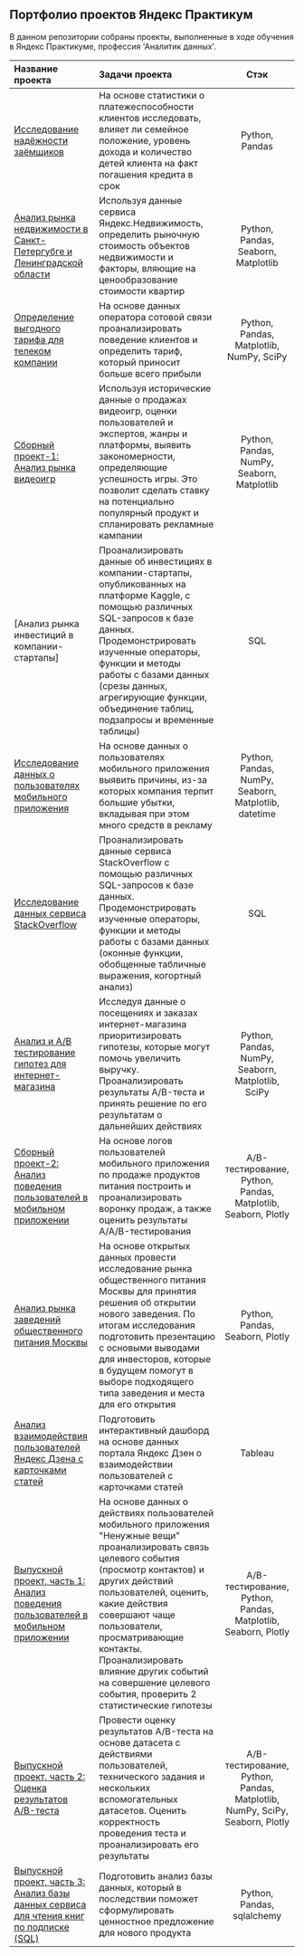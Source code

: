 ## Портфолио проектов Яндекс Практикум 

В данном репозитории собраны проекты, выполненные в ходе обучения в Яндекс Практикуме, профессия 'Аналитик данных'.

|Название проекта|Задачи проекта|Стэк|
|:------------- |:------------------|:-----:|
|[Исследование надёжности заёмщиков](https://github.com/Aganemnum/Yandex-Praktikum-Projec/blob/main/Предобработка%20данных/bank.ipynb)|На основе статистики о платежеспособности клиентов исследовать, влияет ли семейное положение, уровень дохода и количество детей клиента на факт погашения кредита в срок|Python, Pandas|
|[Анализ рынка недвижимости в Санкт-Петергубге и Ленинградской области](https://github.com/Aganemnum/Yandex-Praktikum-Projec/blob/main/Исследовательский%20анализ%20данных/real_estate.ipynb)|Используя данные сервиса Яндекс.Недвижимость, определить рыночную стоимость объектов недвижимости и факторы, вляющие на ценообразование стоимости квартир|Python, Pandas, Seaborn, Matplotlib|
|[Определение выгодного тарифа для телеком компании](https://github.com/Aganemnum/Yandex-Praktikum-Projec/blob/main/Статистический%20анализ%20данных/mobile_operator.ipynb)|На основе данных оператора сотовой связи проанализировать поведение клиентов и определить тариф, который приносит больше всего прибыли|Python, Pandas, Matplotlib, NumPy, SciPy|
|[Сборный проект-1: Анализ рынка видеоигр](https://github.com/Aganemnum/Yandex-Praktikum-Projec/blob/main/Сборный%20проект%20-%201.%20Закономерности%20определяющие%20успешность%20игры/games.ipynb)| Используя исторические данные о продажах видеоигр, оценки пользователей и экспертов, жанры и платформы, выявить закономерности, определяющие успешность игры. Это позволит сделать ставку на потенциально популярный продукт и спланировать рекламные кампании|Python, Pandas, NumPy, Seaborn, Matplotlib|
|[Анализ рынка инвестиций в компании-стартапы]|Проанализировать данные об инвестициях в компании-стартапы, опубликованных на платформе Kaggle, с помощью различных SQL-запросов к базе данных. Продемонстрировать изученные операторы, функции и методы работы с базами данных (срезы данных, агрегирующие функции, объединение таблиц, подзапросы и временные таблицы)|SQL|
|[Исследование данных о пользователях мобильного приложения]()|На основе данных о пользователях мобильного приложения выявить причины, из-за которых компания терпит большие убытки, вкладывая при этом много средств в рекламу|Python, Pandas, NumPy, Seaborn, Matplotlib, datetime|
|[Исследование данных сервиса StackOverflow]()|Проанализировать данные сервиса StackOverflow с помощью различных SQL-запросов к базе данных. Продемонстрировать изученные операторы, функции и методы работы с базами данных (оконные функции, обобщенные табличные выражения, когортный анализ)|SQL|
|[Анализ и A/B тестирование гипотез для интернет-магазина]()|Исследуя данные о посещениях и заказах интернет-магазина приоритизировать гипотезы, которые могут помочь увеличить выручку. Проанализировать результаты A/B-теста и принять решение по его результатам о дальнейших действиях|Python, Pandas, NumPy, Seaborn, Matplotlib, SciPy|
|[Сборный проект-2: Анализ поведения пользователей в мобильном приложении]()|На основе логов пользователей мобильного приложения по продаже продуктов питания построить и проанализировать воронку продаж, а также оценить результаты A/A/B-тестирования|A/B-тестирование, Python, Pandas, Matplotlib, Seaborn, Plotly|
|[Анализ рынка заведений общественного питания Москвы]()|На основе открытых данных провести исследование рынка общественного питания Москвы для принятия решения об открытии нового заведения. По итогам исследования подготовить презентацию c основыми выводами для инвесторов, которые в будущем помогут в выборе подходящего типа заведения и места для его открытия|Python, Pandas, Seaborn, Plotly|
|[Анализ взаимодействия пользователей Яндекс Дзена с карточками статей]()|Подготовить интерактивный дашборд на основе данных портала Яндекс Дзен о взаимодействии пользователей с карточками статей|Tableau|
|[Выпускной проект, часть 1: Анализ поведения пользователей в мобильном приложении]()|На основе данных о действиях пользователей мобильного приложения "Ненужные вещи" проанализировать связь целевого события (просмотр контактов) и других действий пользователей, оценить, какие действия совершают чаще пользователи, просматривающие контакты. Проанализировать влияние других событий на совершение целевого события, проверить 2 статистические гипотезы |A/B-тестирование, Python, Pandas, Matplotlib, Seaborn, Plotly|
|[Выпускной проект, часть 2: Оценка результатов A/B-теста]()|Провести оценку результатов A/B-теста на основе датасета с действиями пользователей, технического задания и нескольких вспомогательных датасетов. Оценить корректность проведения теста и проанализировать его результаты|A/B-тестирование, Python, Pandas, Matplotlib, NumPy, SciPy, Seaborn, Plotly|
|[Выпускной проект, часть 3: Анализ базы данных сервиса для чтения книг по подписке (SQL)]()|Подготовить анализ базы данных, который в последствии поможет сформулировать ценностное предложение для нового продукта|Python, Pandas, sqlalchemy|



